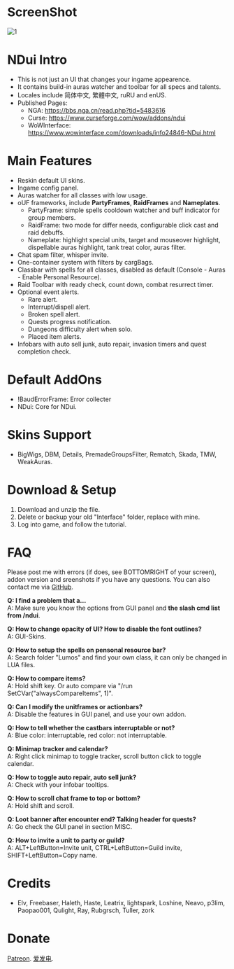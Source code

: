 # ScreenShot
![1](http://wx4.sinaimg.cn/large/7112bfffgy1fwr835r4grj21hc0u0kjm.jpg)

# NDui Intro
- This is not just an UI that changes your ingame appearence.
- It contains build-in auras watcher and toolbar for all specs and talents.
- Locales include 简体中文, 繁體中文, ruRU and enUS.
- Published Pages:
  - NGA: https://bbs.nga.cn/read.php?tid=5483616
  - Curse: https://www.curseforge.com/wow/addons/ndui
  - WoWInterface: https://www.wowinterface.com/downloads/info24846-NDui.html

# Main Features
- Reskin default UI skins.
- Ingame config panel.
- Auras watcher for all classes with low usage.
- oUF frameworks, include **PartyFrames**, **RaidFrames** and **Nameplates**.
  - PartyFrame: simple spells cooldown watcher and buff indicator for group members.
  - RaidFrame: two mode for differ needs, configurable click cast and raid debuffs.
  - Nameplate: highlight special units, target and mouseover highlight, dispellable auras highlight, tank treat color, auras filter.
- Chat spam filter, whisper invite.
- One-container system with filters by cargBags.
- Classbar with spells for all classes, disabled as default (Console - Auras - Enable Personal Resource).
- Raid Toolbar with ready check, count down, combat resurrect timer.
- Optional event alerts.
  - Rare alert.
  - Interrupt/dispell alert.
  - Broken spell alert.
  - Quests progress notification.
  - Dungeons difficulty alert when solo.
  - Placed item alerts.
- Infobars with auto sell junk, auto repair, invasion timers and quest completion check.

# Default AddOns
- !BaudErrorFrame: Error collecter
- NDui: Core for NDui.

# Skins Support
- BigWigs, DBM, Details, PremadeGroupsFilter, Rematch, Skada, TMW, WeakAuras.

# Download & Setup
1. Download and unzip the file.
2. Delete or backup your old "Interface" folder, replace with mine.
3. Log into game, and follow the tutorial.

# FAQ

Please post me with errors (if does, see BOTTOMRIGHT of your screen), addon version and sreenshots if you have any questions.
You can also contact me via [GitHub](https://github.com/siweia/NDui).

**Q: I find a problem that a...**
<br>A: Make sure you know the options from GUI panel and **the slash cmd list from /ndui**.</br>

**Q: How to change opacity of UI? How to disable the font outlines?**
<br>A: GUI-Skins.</br>

**Q: How to setup the spells on pensonal resource bar?**
<br>A: Search folder "Lumos" and find your own class, it can only be changed in LUA files.</br>

**Q: How to compare items?**
<br>A: Hold shift key. Or auto compare via "/run SetCVar("alwaysCompareItems", 1)".</br>

**Q: Can I modify the unitframes or actionbars?**
<br>A: Disable the features in GUI panel, and use your own addon.</br>

**Q: How to tell whether the castbars interruptable or not?**
<br>A: Blue color: interruptable, red color: not interruptable.</br>

**Q: Minimap tracker and calendar?**
<br>A: Right click minimap to toggle tracker, scroll button click to toggle calendar.</br>

**Q: How to toggle auto repair, auto sell junk?**
<br>A: Check with your infobar tooltips.</br>

**Q: How to scroll chat frame to top or bottom?**
<br>A: Hold shift and scroll.</br>

**Q: Loot banner after encounter end? Talking header for quests?**
<br>A: Go check the GUI panel in section MISC.</br>

**Q: How to invite a unit to party or guild?**
<br>A: ALT+LeftButton=Invite unit, CTRL+LeftButton=Guild invite, SHIFT+LeftButton=Copy name.</br>

# Credits
- Elv, Freebaser, Haleth, Haste, Leatrix, lightspark, Loshine, Neavo, p3lim, Paopao001, Qulight, Ray, Rubgrsch, Tuller, zork

# Donate
[Patreon](https://www.patreon.com/siweia).
[爱发电](https://afdian.net/@siweia).